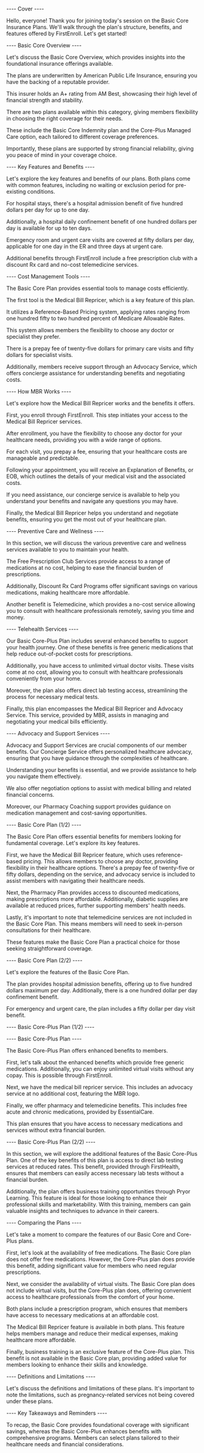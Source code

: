 ---- Cover ----

Hello, everyone! Thank you for joining today's session on the Basic Core Insurance Plans. We'll walk through the plan's structure, benefits, and features offered by FirstEnroll. Let's get started!


---- Basic Core Overview ----

Let's discuss the Basic Core Overview, which provides insights into the foundational insurance offerings available.

The plans are underwritten by American Public Life Insurance, ensuring you have the backing of a reputable provider.

This insurer holds an A+ rating from AM Best, showcasing their high level of financial strength and stability.

There are two plans available within this category, giving members flexibility in choosing the right coverage for their needs.

These include the Basic Core Indemnity plan and the Core-Plus Managed Care option, each tailored to different coverage preferences.

Importantly, these plans are supported by strong financial reliability, giving you peace of mind in your coverage choice.

---- Key Features and Benefits ----

Let's explore the key features and benefits of our plans. Both plans come with common features, including no waiting or exclusion period for pre-existing conditions. 

For hospital stays, there's a hospital admission benefit of five hundred dollars per day for up to one day. 

Additionally, a hospital daily confinement benefit of one hundred dollars per day is available for up to ten days. 

Emergency room and urgent care visits are covered at fifty dollars per day, applicable for one day in the ER and three days at urgent care. 

Additional benefits through FirstEnroll include a free prescription club with a discount Rx card and no-cost telemedicine services.

---- Cost Management Tools ----

The Basic Core Plan provides essential tools to manage costs efficiently.

The first tool is the Medical Bill Repricer, which is a key feature of this plan.

It utilizes a Reference-Based Pricing system, applying rates ranging from one hundred fifty to two hundred percent of Medicare Allowable Rates.

This system allows members the flexibility to choose any doctor or specialist they prefer.

There is a prepay fee of twenty-five dollars for primary care visits and fifty dollars for specialist visits.

Additionally, members receive support through an Advocacy Service, which offers concierge assistance for understanding benefits and negotiating costs.

---- How MBR Works ----

Let's explore how the Medical Bill Repricer works and the benefits it offers.

First, you enroll through FirstEnroll. This step initiates your access to the Medical Bill Repricer services.

After enrollment, you have the flexibility to choose any doctor for your healthcare needs, providing you with a wide range of options.

For each visit, you prepay a fee, ensuring that your healthcare costs are manageable and predictable.

Following your appointment, you will receive an Explanation of Benefits, or EOB, which outlines the details of your medical visit and the associated costs.

If you need assistance, our concierge service is available to help you understand your benefits and navigate any questions you may have.

Finally, the Medical Bill Repricer helps you understand and negotiate benefits, ensuring you get the most out of your healthcare plan.

---- Preventive Care and Wellness ----

In this section, we will discuss the various preventive care and wellness services available to you to maintain your health.

The Free Prescription Club Services provide access to a range of medications at no cost, helping to ease the financial burden of prescriptions.

Additionally, Discount Rx Card Programs offer significant savings on various medications, making healthcare more affordable.

Another benefit is Telemedicine, which provides a no-cost service allowing you to consult with healthcare professionals remotely, saving you time and money.

---- Telehealth Services ----

Our Basic Core-Plus Plan includes several enhanced benefits to support your health journey. One of these benefits is free generic medications that help reduce out-of-pocket costs for prescriptions.

Additionally, you have access to unlimited virtual doctor visits. These visits come at no cost, allowing you to consult with healthcare professionals conveniently from your home.

Moreover, the plan also offers direct lab testing access, streamlining the process for necessary medical tests.

Finally, this plan encompasses the Medical Bill Repricer and Advocacy Service. This service, provided by MBR, assists in managing and negotiating your medical bills efficiently.

---- Advocacy and Support Services ----

Advocacy and Support Services are crucial components of our member benefits. Our Concierge Service offers personalized healthcare advocacy, ensuring that you have guidance through the complexities of healthcare. 

Understanding your benefits is essential, and we provide assistance to help you navigate them effectively. 

We also offer negotiation options to assist with medical billing and related financial concerns. 

Moreover, our Pharmacy Coaching support provides guidance on medication management and cost-saving opportunities.

---- Basic Core Plan (1/2) ----

The Basic Core Plan offers essential benefits for members looking for fundamental coverage. Let's explore its key features.

First, we have the Medical Bill Repricer feature, which uses reference-based pricing. This allows members to choose any doctor, providing flexibility in their healthcare options. There's a prepay fee of twenty-five or fifty dollars, depending on the service, and advocacy service is included to assist members with navigating their healthcare needs.

Next, the Pharmacy Plan provides access to discounted medications, making prescriptions more affordable. Additionally, diabetic supplies are available at reduced prices, further supporting members' health needs.

Lastly, it's important to note that telemedicine services are not included in the Basic Core Plan. This means members will need to seek in-person consultations for their healthcare.

These features make the Basic Core Plan a practical choice for those seeking straightforward coverage.

---- Basic Core Plan (2/2) ----

Let's explore the features of the Basic Core Plan. 

The plan provides hospital admission benefits, offering up to five hundred dollars maximum per day. Additionally, there is a one hundred dollar per day confinement benefit. 

For emergency and urgent care, the plan includes a fifty dollar per day visit benefit.

---- Basic Core-Plus Plan (1/2) ----

---- Basic Core-Plus Plan ----

The Basic Core-Plus Plan offers enhanced benefits to members.

First, let's talk about the enhanced benefits which provide free generic medications.
Additionally, you can enjoy unlimited virtual visits without any copay. This is possible through FirstEnroll.

Next, we have the medical bill repricer service.
This includes an advocacy service at no additional cost, featuring the MBR logo.

Finally, we offer pharmacy and telemedicine benefits.
This includes free acute and chronic medications, provided by EssentialCare.

This plan ensures that you have access to necessary medications and services without extra financial burden.

---- Basic Core-Plus Plan (2/2) ----

In this section, we will explore the additional features of the Basic Core-Plus Plan.
One of the key benefits of this plan is access to direct lab testing services at reduced rates. This benefit, provided through FirstHealth, ensures that members can easily access necessary lab tests without a financial burden.

Additionally, the plan offers business training opportunities through Pryor Learning. This feature is ideal for those looking to enhance their professional skills and marketability. With this training, members can gain valuable insights and techniques to advance in their careers.


---- Comparing the Plans ----

Let's take a moment to compare the features of our Basic Core and Core-Plus plans.

First, let's look at the availability of free medications. The Basic Core plan does not offer free medications. However, the Core-Plus plan does provide this benefit, adding significant value for members who need regular prescriptions.

Next, we consider the availability of virtual visits. The Basic Core plan does not include virtual visits, but the Core-Plus plan does, offering convenient access to healthcare professionals from the comfort of your home.

Both plans include a prescription program, which ensures that members have access to necessary medications at an affordable cost.

The Medical Bill Repricer feature is available in both plans. This feature helps members manage and reduce their medical expenses, making healthcare more affordable.

Finally, business training is an exclusive feature of the Core-Plus plan. This benefit is not available in the Basic Core plan, providing added value for members looking to enhance their skills and knowledge.

---- Definitions and Limitations ----

Let's discuss the definitions and limitations of these plans. It's important to note the limitations, such as pregnancy-related services not being covered under these plans.

---- Key Takeaways and Reminders ----

To recap, the Basic Core provides foundational coverage with significant savings, whereas the Basic Core-Plus enhances benefits with comprehensive programs. Members can select plans tailored to their healthcare needs and financial considerations.
